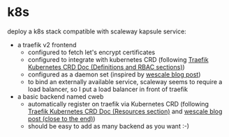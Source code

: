 k8s
===

deploy a k8s stack compatible with scaleway kapsule service:
  - a traefik v2 frontend
    - configured to fetch let's encrypt certificates
    - configured to integrate with kubernetes CRD (following [Traefik Kubernetes CRD Doc (Definitions and RBAC sections)](https://docs.traefik.io/reference/dynamic-configuration/kubernetes-crd/))
    - configured as a daemon set (inspired by [wescale blog post](https://blog.wescale.fr/2020/03/06/traefik-2-reverse-proxy-dans-kubernetes/))
    - to bind an externally available service, scaleway seems to require a load balancer, so I put a load balancer in front of traefik
  - a basic backend named cweb
    - automatically register on traefik via Kubernetes CRD (following [Traefik Kubernetes CRD Doc (Resources section)](https://docs.traefik.io/reference/dynamic-configuration/kubernetes-crd/) and [wescale blog post (close to the end)](https://blog.wescale.fr/2020/03/06/traefik-2-reverse-proxy-dans-kubernetes/))
    - should be easy to add as many backend as you want :-)

